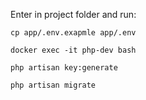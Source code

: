 Enter in project folder and run: <br/>

```cp app/.env.exapmle app/.env```<br/>

```docker exec -it php-dev bash```<br/>

```php artisan key:generate```<br/>

```php artisan migrate```<br/>